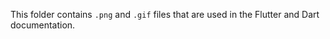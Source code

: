 This folder contains ``.png`` and ``.gif`` files that are used in the Flutter and Dart documentation.
